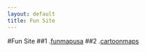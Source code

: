 ```yaml
---
layout: default
title: Fun Site
---
```


#Fun Site
##1 .[funmapusa](http://funmapsusa.net/)
##2	.[cartoonmaps](http://www.cartoonmaps.com/)